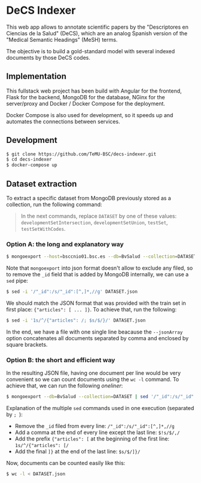 # DeCS Indexer

This web app allows to annotate scientific papers by the "Descriptores en Ciencias de la Salud" (DeCS),
which are an analog Spanish version of the "Medical Semantic Headings" (MeSH) terms.

The objective is to build a gold-standard model with several indexed documents by those DeCS codes.


## Implementation
This fullstack web project has been build with Angular for the frontend, Flask for the backend,
MongoDB for the database, NGinx for the server/proxy and Docker / Docker Compose for the deployment.

Docker Compose is also used for development, so it speeds up and automates the connections between services.


## Development

```bash
$ git clone https://github.com/TeMU-BSC/decs-indexer.git
$ cd decs-indexer
$ docker-compose up
```


## Dataset extraction

To extract a specific dataset from MongoDB previously stored as a collection, run the following command:

> In the next commands, replace `DATASET` by one of these values: `developmentSetIntersection`, `developmentSetUnion`, `testSet`, `testSetWithCodes`.


### Option A: the long and explanatory way

```bash
$ mongoexport --host=bsccnio01.bsc.es --db=BvSalud --collection=DATASET --out=DATASET.json --jsonArray
```

Note that `mongoexport` into json format doesn't allow to exclude any filed, so to remove the `_id` field
that is added by MongoDB internally, we can use a `sed` pipe:

```bash
$ sed -i '/"_id":/s/"_id":[^,]*,//g' DATASET.json
```

We should match the JSON format that was provided with the train set in first place: `{"articles": [ ... ]}`. To achieve that, run the following:

```bash
$ sed -i '1s/^/{"articles": /; $s/$/}/' DATASET.json
```

In the end, we have a file with one single line beacause the `--jsonArray` option concatenates all documents separated by comma and enclosed by square brackets.


### Option B: the short and efficient way

In the resulting JSON file, having one document per line would be very convenient so we can count documents using the `wc -l` command. To achieve that, we can run the following _oneliner_:

```bash
$ mongoexport --db=BvSalud --collection=DATASET | sed '/"_id":/s/"_id":[^,]*,//g; $!s/$/,/; 1s/^/{"articles": [/; $s/$/]}/' > DATASET.json
```

Explanation of the multiple `sed` commands used in one execution (separated by `; `):

- Remove the `_id` filed from every line: `/"_id":/s/"_id":[^,]*,//g`
- Add a comma at the end of every line except the last line: `$!s/$/,/`
- Add the prefix `{"articles": [` at the beginning of the first line: `1s/^/{"articles": [/`
- Add the final `]}` at the end of the last line: `$s/$/]}/`

Now, documents can be counted easily like this:

```bash
$ wc -l < DATASET.json
```
